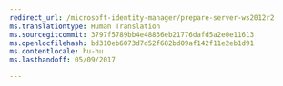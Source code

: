 ```yaml
---
redirect_url: /microsoft-identity-manager/prepare-server-ws2012r2
ms.translationtype: Human Translation
ms.sourcegitcommit: 3797f5789bb4e48836eb21776dafd5a2e0e11613
ms.openlocfilehash: bd310eb6073d7d52f682bd09af142f11e2eb1d91
ms.contentlocale: hu-hu
ms.lasthandoff: 05/09/2017

---
```


